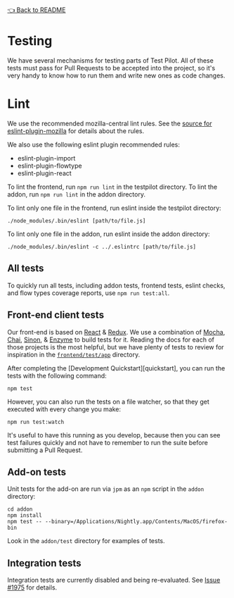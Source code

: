 [👈 Back to README](../../README.md)

# Testing

We have several mechanisms for testing parts of Test Pilot. All of these tests
must pass for Pull Requests to be accepted into the project, so it's very
handy to know how to run them and write new ones as code changes.

# Lint

We use the recommended mozilla-central lint rules. See the
[source for eslint-plugin-mozilla][source] for details about the rules.

We also use the following eslint plugin recommended rules:

 - eslint-plugin-import
 - eslint-plugin-flowtype
 - eslint-plugin-react

To lint the frontend, run `npm run lint` in the testpilot directory.
To lint the addon, run `npm run lint` in the addon directory.

To lint only one file in the frontend, run eslint inside the testpilot directory:

    ./node_modules/.bin/eslint [path/to/file.js]

To lint only one file in the addon, run eslint inside the addon directory:

    ./node_modules/.bin/eslint -c ../.eslintrc [path/to/file.js]

[source]: https://dxr.mozilla.org/mozilla-central/source/tools/lint/eslint/eslint-plugin-mozilla


## All tests

To quickly run all tests, including addon tests, frontend tests, eslint checks, and flow types coverage reports, use `npm run test:all`.

## Front-end client tests

Our front-end is based on [React][] & [Redux][]. We use a combination of
[Mocha][], [Chai][], [Sinon][], & [Enzyme][] to build tests for it.  Reading
the docs for each of those projects is the most helpful, but we have plenty of
tests to review for inspiration in the [`frontend/test/app`][fetests]
directory.

After completing the [Development Quickstart][quickstart], you can run the
tests with the following command:

```
npm test
```

However, you can also run the tests on a file watcher, so that they get
executed with every change you make:

```
npm run test:watch
```

It's useful to have this running as you develop, because then you can see test
failures quickly and not have to remember to run the suite before submitting a
Pull Request.

[fetests]: https://github.com/mozilla/testpilot/tree/master/frontend/test/app
[react]: https://facebook.github.io/react/
[redux]: http://redux.js.org/
[mocha]: https://mochajs.org/
[chai]: http://chaijs.com/
[sinon]: http://sinonjs.org/
[enzyme]: http://airbnb.io/enzyme/index.html

## Add-on tests

Unit tests for the add-on are run via `jpm` as an `npm` script in the `addon`
directory:

```
cd addon
npm install
npm test -- --binary=/Applications/Nightly.app/Contents/MacOS/firefox-bin
```

Look in the `addon/test` directory for examples of tests.

## Integration tests

Integration tests are currently disabled and being re-evaluated. See [Issue #1975][]
for details.

[Issue #1975]: https://github.com/mozilla/testpilot/issues/1975
